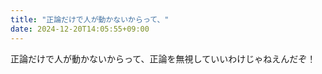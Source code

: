 ```yaml
---
title: "正論だけで人が動かないからって、"
date: 2024-12-20T14:05:55+09:00
---
```

正論だけで人が動かないからって、正論を無視していいわけじゃねえんだぞ！

